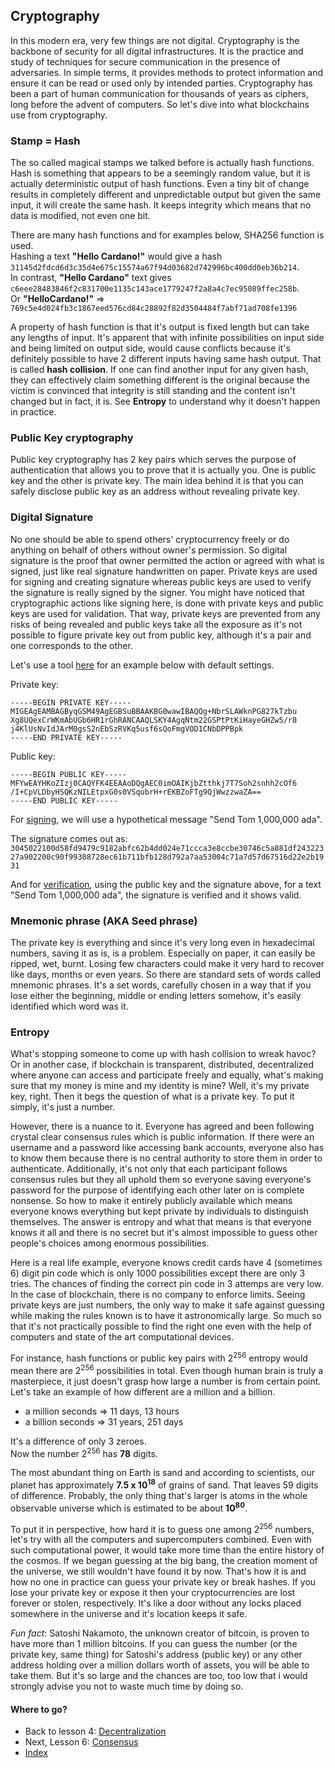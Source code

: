 ## **Cryptography**

In this modern era, very few things are not digital. Cryptography is the backbone of security for all digital infrastructures. It is the practice and study of techniques for secure communication in the presence of adversaries​. In simple terms, it provides methods to protect information and ensure it can be read or used only by intended parties. Cryptography has been a part of human communication for thousands of years as ciphers, long before the advent of computers. So let's dive into what blockchains use from cryptography.

### Stamp = Hash

The so called magical stamps we talked before is actually hash functions. Hash is something that appears to be a seemingly random value, but it is actually deterministic output of hash functions. Even a tiny bit of change results in completely different and unpredictable output but given the same input, it will create the same hash. It keeps integrity which means that no data is modified, not even one bit.

There are many hash functions and for examples below, SHA256 function is used.  
Hashing a text **"Hello Cardano!"** would give a hash `31145d2fdcd6d3c35d4e675c15574a67f94d03682d742996bc400dd0eb36b214`.  
In contrast, **"Hello Cardano"** text gives `c6eee28483846f2c831700e1135c143ace1779247f2a8a4c7ec95089ffec258b`.  
Or **"HelloCardano!"** => `769c5e4d024fb3c1867eed576cd84c28892f82d3504484f7abf71ad708fe1396`

A property of hash function is that it's output is fixed length but can take any lengths of input. It's apparent that with infinite possibilities on input side and being limited on output side, would cause conflicts because it's definitely possible to have 2 different inputs having same hash output. That is called **hash collision**. If one can find another input for any given hash, they can effectively claim something different is the original because the victim is convinced that integrity is still standing and the content isn't changed but in fact, it is. See **Entropy** to understand why it doesn't happen in practice.

### Public Key cryptography

Public key cryptography has 2 key pairs which serves the purpose of authentication that allows you to prove that it is actually you. One is public key and the other is private key. The main idea behind it is that you can safely disclose public key as an address without revealing private key.

### Digital Signature

No one should be able to spend others' cryptocurrency freely or do anything on behalf of others without owner's permission. So digital signature is the proof that owner permitted the action or agreed with what is signed, just like real signature handwritten on paper. Private keys are used for signing and creating signature whereas public keys are used to verify the signature is really signed by the signer. You might have noticed that cryptographic actions like signing here, is done with private keys and public keys are used for validation. That way, private keys are prevented from any risks of being revealed and public keys take all the exposure as it's not possible to figure private key out from public key, although it's a pair and one corresponds to the other.

Let's use a tool [here](https://emn178.github.io/online-tools/ecdsa/key-generator/) for an example below with default settings.

Private key:
```
-----BEGIN PRIVATE KEY-----
MIGEAgEAMBAGByqGSM49AgEGBSuBBAAKBG0wawIBAQQg+NbrSLAWknPG827kTzbu
Xg8UQexCrWKmAbUGb6HR1rGhRANCAAQLSKY4AgqNtm22GSPtPtKiHayeGHZw5/r8
j4KlUsNvIdJArM0gsS2nEbSzRVKq5usf6sQoFmgVOD1CNbDPPBpk
-----END PRIVATE KEY-----
```

Public key:
```
-----BEGIN PUBLIC KEY-----
MFYwEAYHKoZIzj0CAQYFK4EEAAoDQgAEC0imOAIKjbZtthkj7T7Soh2snhh2cOf6
/I+CpVLDbyHSQKzNILEtpxG0s0VSqubrH+rEKBZoFTg9QjWwzzwaZA==
-----END PUBLIC KEY-----
```

For [signing](https://emn178.github.io/online-tools/ecdsa/sign/), we will use a hypothetical message "Send Tom 1,000,000 ada".

The signature comes out as:
`3045022100d58fd9479c9182abfc62b4dd024e71ccca3e8ccbe30746c5a881df24322327a902200c90f99308728ec61b711bfb128d792a7aa53004c71a7d57d67516d22e2b1931`

And for [verification](https://emn178.github.io/online-tools/ecdsa/verify/), using the public key and the signature above, for a text "Send Tom 1,000,000 ada", the signature is verified and it shows valid.

### Mnemonic phrase (AKA Seed phrase)

The private key is everything and since it's very long even in hexadecimal numbers, saving it as is, is a problem. Especially on paper, it can easily be ripped, wet, burnt. Losing few characters could make it very hard to recover like days, months or even years. So there are standard sets of words called mnemonic phrases. It's a set words, carefully chosen in a way that if you lose either the beginning, middle or ending letters somehow, it's easily identified which word was it.

### Entropy

What's stopping someone to come up with hash collision to wreak havoc? Or in another case, if blockchain is transparent, distributed, decentralized where anyone can access and participate freely and equally, what's making sure that my money is mine and my identity is mine? Well, it's my private key, right. Then it begs the question of what is a private key. To put it simply, it's just a number.

However, there is a nuance to it. Everyone has agreed and been following crystal clear consensus rules which is public information. If there were an username and a password like accessing bank accounts, everyone also has to know them because there is no central authority to store them in order to authenticate. Additionally, it's not only that each participant follows consensus rules but they all uphold them so everyone saving everyone's password for the purpose of identifying each other later on is complete nonsense. So how to make it entirely publicly available which means everyone knows everything but kept private by individuals to distinguish themselves. The answer is entropy and what that means is that everyone knows it all and there is no secret but it's almost impossible to guess other people's choices among enormous possibilities.

Here is a real life example, everyone knows credit cards have 4 (sometimes 6) digit pin code which is only 1000 possibilities except there are only 3 tries. The chances of finding the correct pin code in 3 attemps are very low. In the case of blockchain, there is no company to enforce limits. Seeing private keys are just numbers, the only way to make it safe against guessing while making the rules known is to have it astronomically large. So much so that it's not practically possible to find the right one even with the help of computers and state of the art computational devices.

For instance, hash functions or public key pairs with 2<sup>256</sup> entropy would mean there are 2<sup>256</sup> possibilities in total. Even though human brain is truly a masterpiece, it just doesn't grasp how large a number is from certain point. Let's take an example of how different are a million and a billion.

* a million seconds => 11 days, 13 hours
* a billion seconds => 31 years, 251 days

It's a difference of only 3 zeroes.  
Now the number 2<sup>256</sup> has **78** digits.

The most abundant thing on Earth is sand and according to scientists, our planet has approximately **7.5 x 10<sup>18</sup>** of grains of sand. That leaves 59 digits of difference. Probably, the only thing that's larger is atoms in the whole observable universe which is estimated to be about **10<sup>80</sup>**.

To put it in perspective, how hard it is to guess one among 2<sup>256</sup> numbers, let's try with all the computers and supercomputers combined. Even with such computational power, it would take more time than the entire history of the cosmos. If we began guessing at the big bang, the creation moment of the universe, we still wouldn't have found it by now. That's how it is and how no one in practice can guess your private key or break hashes. If you lose your private key or expose it then your cryptocurrencies are lost forever or stolen, respectively. It's like a door without any locks placed somewhere in the universe and it's location keeps it safe.

*Fun fact*: Satoshi Nakamoto, the unknown creator of bitcoin, is proven to have more than 1 million bitcoins. If you can guess the number (or the private key, same thing) for Satoshi's address (public key) or any other address holding over a million dollars worth of assets, you will be able to take them. But it's so large and the chances are too, too low that i would strongly advise you not to waste much time by doing so.

#### **Where to go?**

* Back to lesson 4: [Decentralization](./4-decentralization.md)
* Next, Lesson 6: [Consensus](./6-consensus.md)
* [Index](../README.md)